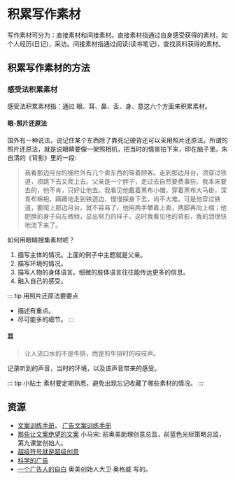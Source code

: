 # 积累写作素材
写作素材可分为：直接素材和间接素材。直接素材指通过自身感受获得的素材，如 个人经历(日记)，采访。间接素材指通过阅读(读书笔记)，查找资料获得的素材。

## 积累写作素材的方法
### 感受法积累素材
感受法积累素材指：通过 眼、耳、鼻、舌、身、意这六个方面来积累素材。

#### 眼-照片还原法
国外有一种说法，说记住某个东西除了靠死记硬背还可以采用照片还原法。所谓的照片还原法，就是说眼睛要像一架照相机，把当时的情景拍下来，印在脑子里。朱自清的《背影》里的一段:

> 我看那边月台的栅栏外有几个卖东西的等着顾客。走到那边月台，须穿过铁道，须跳下去又爬上去。父亲是一个胖子，走过去自然要费事些。我本来要去的，他不肯，只好让他去。我看见他戴着黑布小帽，穿着黑布大马褂，深青布棉袍，蹒跚地走到铁道边，慢慢探身下去，尚不大难。可是他穿过铁道，要爬上那边月台，就不容易了。他用两手攀着上面，两脚再向上缩；他肥胖的身子向左微倾，显出努力的样子。这时我看见他的背影，我的泪很快地流下来了。

如何用眼睛搜集素材呢？
1. 描写主体的情况。上面的例子中主题就是父亲。
2. 描写环境的情况。
3. 描写人物的身体语言。细微的肢体语言往往能传达更多的信息。
4. 融入自己的感受。

::: tip 用照片还原法要要点
* 描述有重点。
* 尽可能多的细节。
:::

#### 耳
> 让人流口水的不是牛排，而是煎牛排时的吱吱声。

记录听到的声音，当时的环境，以及该声音带来的感受。


::: tip 小贴士
素材要定期熟悉，避免出现忘记收藏了哪些素材的情况。
:::

## 资源
* [文案训练手册](https://book.douban.com/subject/6753830/)， [广告文案训练手册](https://book.douban.com/subject/3127834/)
* [那些让文案绝望的文案](https://book.douban.com/subject/26655503/) 小马宋: 前奥美助理创意总监，前蓝色光标策略总监，第九课堂创始人。
* [超级符号就是超级创意](https://book.douban.com/subject/25779152/)
* [科学的广告](https://book.douban.com/subject/5300079/)
* [一个广告人的自白](https://book.douban.com/subject/1031526/) 奥美创始人大卫·奥格威 写的。



